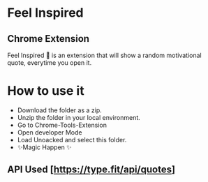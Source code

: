 <h1 class="code-line" data-line-start=0 data-line-end=1 ><a id="Feel_Inspired_0"></a>Feel Inspired</h1>
<h2 class="code-line" data-line-start=1 data-line-end=2 ><a id="Chrome_Extension_1"></a>Chrome Extension</h2>
<p class="has-line-data" data-line-start="3" data-line-end="5">Feel Inspired 🎊 is an extension that will show a random motivational<br>
quote, everytime you open it.</p>
<h1 class="code-line" data-line-start=6 data-line-end=7 ><a id="How_to_use_it_6"></a>How to use it</h1>
<ul>
<li class="has-line-data" data-line-start="7" data-line-end="8">Download the folder as a zip.</li>
<li class="has-line-data" data-line-start="8" data-line-end="9">Unzip the folder in your local environment.</li>
<li class="has-line-data" data-line-start="9" data-line-end="10">Go to Chrome-Tools-Extension</li>
<li class="has-line-data" data-line-start="10" data-line-end="11">Open developer Mode</li>
<li class="has-line-data" data-line-start="11" data-line-end="12">Load Unoacked and select this folder.</li>
<li class="has-line-data" data-line-start="12" data-line-end="14">✨Magic   Happen ✨</li>
</ul>
<h2 class="code-line" data-line-start=14 data-line-end=15 ><a id="API_Used_httpstypefitapiquotes_14"></a>API Used [<a href="https://type.fit/api/quotes">https://type.fit/api/quotes</a>]</h2>
